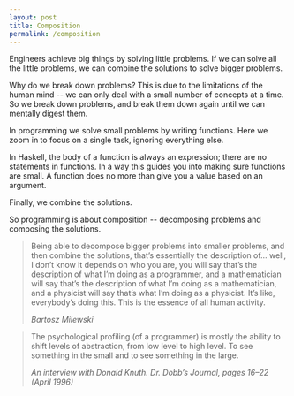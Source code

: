 ```yaml
---
layout: post
title: Composition
permalink: /composition
---
```

Engineers achieve big things by solving little problems. If we can solve all
the little problems, we can combine the solutions to solve bigger problems.

Why do we break down problems? This is due to the limitations of the human mind
-- we can only deal with a small number of concepts at a time. So we break down
problems, and break them down again until we can mentally digest them.

In programming we solve small problems by writing functions. Here we zoom in to
focus on a single task, ignoring everything else.

In Haskell, the body of a function is always an expression; there are no
statements in functions. In a way this guides you into making sure functions
are small. A function does no more than give you a value based on an argument.

Finally, we combine the solutions.

So programming is about composition -- decomposing problems and composing the
solutions.

> Being able to decompose bigger problems into smaller problems, and then
> combine the solutions, that’s essentially the description of... well, I don’t
> know it depends on who you are, you will say that’s the description of what
> I’m doing as a programmer, and a mathematician will say that’s the
> description of what I’m doing as a mathematician, and a physicist will say
> that’s what I’m doing as a physicist. It’s like, everybody’s doing this. This
> is the essence of all human activity.
>
> <cite>Bartosz Milewski</cite>

> The psychological profiling (of a programmer) is mostly the ability to shift
> levels of abstraction, from low level to high level. To see something in the
> small and to see something in the large.
>
> <cite>An interview with Donald Knuth. Dr. Dobb’s Journal, pages 16–22 (April
> 1996)</cite>
